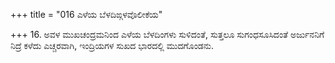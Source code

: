+++
title = "016 ಎಳೆಯ ಬೆಳದಿಙ್ಗಳವೊಲೀಕೆಯ"

+++
16. ಅವಳ ಮುಖಚಂದ್ರಮನಿಂದ ಎಳೆಯ ಬೆಳದಿಂಗಳು ಸುಳಿದಂತೆ, ಸುತ್ತಲೂ ಸುಗಂಧಸೂಸಿದಂತೆ ಅರ್ಜುನನಿಗೆ ನಿದ್ರೆ ಕಳೆದು ಎಚ್ಚರವಾಗಿ, ಇಂದ್ರಿಯಗಳ ಸುಖದ ಭಾರದಲ್ಲಿ ಮುದಗೊಂಡನು.